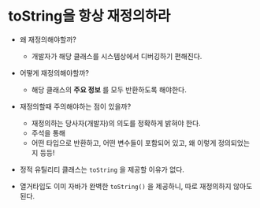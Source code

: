 # toString을 항상 재정의하라

- 왜 재정의해야할까?
  - 개발자가 해당 클래스를 시스템상에서 디버깅하기 편해진다.

- 어떻게 재정의해야할까?
  - 해당 클래스의 **주요 정보** 를 모두 반환하도록 해야한다.

- 재정의할때 주의해야하는 점이 있을까?
  - 재정의하는 당사자(개발자)의 의도를 정확하게 밝혀야 한다.
  - 주석을 통해
  - 어떤 타입으로 반환하고, 어떤 변수들이 포함되어 있고, 왜 이렇게 정의되었는 지 등등!

- 정적 유틸리티 클래스는 `toString` 을 제공할 이유가 없다.
- 열거타입도 이미 자바가 완벽한 `toString()` 을 제공하니, 따로 재정의하지 않아도 된다.
